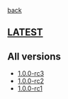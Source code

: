 [back](index)
## [LATEST](ver/1.0.0-rc3/sysadmin-manual.html)
## All versions
* [1.0.0-rc3](ver/1.0.0-rc3/sysadmin-manual.html)
* [1.0.0-rc2](ver/1.0.0-rc2/sysadmin-manual.html)
* [1.0.0-rc1](ver/1.0.0-rc1/sysadmin-manual.html)
